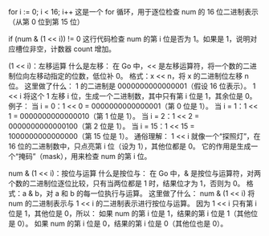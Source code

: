 for i := 0; i < 16; i++
这是一个 for 循环，用于逐位检查 num 的 16 位二进制表示（从第 0 位到第 15 位）

if (num & (1 << i)) != 0
这行代码检查 num 的第 i 位是否为 1。如果是 1，说明对应槽位非空，计数器 count 增加。

(1 << i)：左移运算
什么是左移：
在 Go 中，<< 是左移运算符，将一个数的二进制位向左移动指定的位数，低位补 0。
格式：x << n，将 x 的二进制位左移 n 位。
这里做了什么：
1 的二进制是 0000000000000001（假设 16 位表示）。
1 << i 将这个 1 左移 i 位，生成一个二进制数，其中只有第 i 位是 1，其余位是 0。
例子：
当 i = 0：1 << 0 = 0000000000000001（第 0 位是 1）。
当 i = 1：1 << 1 = 0000000000000010（第 1 位是 1）。
当 i = 2：1 << 2 = 0000000000000100（第 2 位是 1）。
当 i = 15：1 << 15 = 1000000000000000（第 15 位是 1）。
通俗理解：
1 << i 就像一个“探照灯”，在 16 位的二进制数中，只点亮第 i 位（设为 1），其他位都是 0。
它的作用是生成一个“掩码”（mask），用来检查 num 的第 i 位。

num & (1 << i)：按位与运算
什么是按位与：
在 Go 中，& 是按位与运算符，对两个数的二进制位逐位比较，只有当两位都是 1 时，结果位才为 1，否则为 0。
格式：a & b，对 a 和 b 的每一位执行与运算。
这里做了什么：
num & (1 << i) 将 num 的二进制表示与 1 << i 的二进制表示进行按位与运算。
因为 1 << i 只有第 i 位是 1，其他位是 0，所以：
如果 num 的第 i 位是 1，结果的第 i 位是 1（其他位是 0）。
如果 num 的第 i 位是 0，结果的第 i 位是 0（其他位也是 0）。